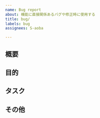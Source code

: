```yaml
---
name: Bug report
about: 機能に直接関係あるバグや修正時に使用する
title: bug/
labels: bug
assignees: S-aoba

---
```


## 概要

## 目的

## タスク

## その他
